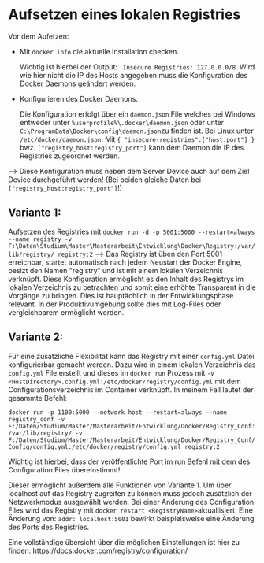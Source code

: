 # Aufsetzen eines lokalen Registries

Vor dem Aufetzen:

- Mit `docker info` die aktuelle Installation checken.

  Wichtig ist hierbei der Output: ` Insecure Registries: 127.0.0.0/8`. Wird wie hier nicht die IP des Hosts angegeben muss die Konfiguration des Docker Daemons geändert werden.
  
- Konfigurieren des Docker Daemons.

  Die Konfiguration erfolgt über ein `daemon.json` File welches bei Windows entweder unter `%userprofile%\.docker\daemon.json` oder unter   `C:\ProgramData\Docker\config\daemon.json`zu finden ist. Bei Linux unter `/etc/docker/daemon.json`.
  Mit `{ "insecure-registries":["host:port"] }` bwz.   `["registry_host:registry_port"]` kann dem Daemon die IP des Registries zugeordnet werden. 
  
--> Diese Konfiguration muss neben dem Server Device auch auf dem Ziel Device durchgeführt werden! (Bei beiden gleiche Daten bei `["registry_host:registry_port"]`!)




## Variante 1:
Aufsetzen des Registries mit `docker run -d -p 5001:5000 --restart=always --name registry -v F:\Daten\Studium\Master\Masterarbeit\Entwicklung\Docker\Registry:/var/lib/registry/ registry:2` --> Das Registry ist üben den Port 5001 erreichbar, startet automatisch nach jedem Neustart der Docker Engine, besizt den Namen "registry" und ist mit einem lokalen Verzeichnis verknüpft. Diese Konfiguration ermöglicht es den Inhalt des Registrys im lokalen Verzeichnis zu betrachten und somit eine erhöhte Transparent in die Vorgänge zu bringen. Dies ist hauptächlich in der Entwicklungsphase relevant. In der Produktivumgebung sollte dies mit Log-Files oder vergleichbarem ermöglicht werden.


## Variante 2:
Für eine zusätzliche Flexibilität kann das Registry mit einer `config.yml` Datei konfigurierbar gemacht werden. Dazu wird in einem lokalen Verzeichnis das `config.yml` File erstellt und dieses im `docker run` Prozess mit `-v <HostDirectory>.config.yml:/etc/docker/registry/config.yml` mit dem Configurationsverzeichnis im Container verknüpft.
In meinem Fall lautet der gesammte Befehl:

`docker run -p 1100:5000 --network host --restart=always --name registry_conf -v F:/Daten/Studium/Master/Masterarbeit/Entwicklung/Docker/Registry_Conf:/var/lib/registry/ -v F:/Daten/Studium/Master/Masterarbeit/Entwicklung/Docker/Registry_Conf/Config/config.yml:/etc/docker/registry/config.yml registry:2`

Wichtig ist hierbei, dass der veröffentlichte Port im run Befehl mit dem des Configuration Files übereinstimmt!

Dieser ermöglicht außerdem alle Funktionen von Variante 1. Um über localhost auf das Registry zugreifen zu können muss jedoch zusätzlich der Netzwerkmodus ausgewählt werden.
Bei einer Änderung des Configuration Files wird das Registry mit `docker restart <RegistryName>`aktuallisiert. 
Eine Änderung von: `addr: localhost:5001` bewirkt beispielsweise eine Änderung des Ports des Registries. 

Eine vollständige übersicht über die möglichen Einstellungen ist hier zu finden: https://docs.docker.com/registry/configuration/
